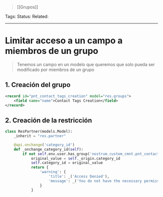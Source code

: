 > [[Grupos]]

Tags: 
Status: 
Related: 

___
# Limitar acceso a un campo a miembros de un grupo

> Tenemos un campo en un modelo que queremos que solo pueda ser modificado por miembros de un grupo

## 1. Creación del grupo

```xml
<record id="pnt_contact_tags_creation" model="res.groups">
	<field name="name">Contact Tags Creation</field>
</record>
```

## 2. Creación de la restricción

```python
class ResPartner(models.Model):
    _inherit = "res.partner"

    @api.onchange('category_id')
    def _onchange_category_id(self):
        if not self.env.user.has_group('nostrum_custom_cmnt.pnt_contact_tags_creation'):
            original_value = self._origin.category_id
            self.category_id = original_value
            return {
                'warning': {
                    'title': _('Access Denied'),
                    'message': _('You do not have the necessary permissions to modify this field.'),
                }
            }
```